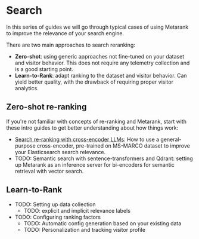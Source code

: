 # Search

In this series of guides we will go through typical cases of using Metarank to improve the relevance of your search engine.

There are two main approaches to search reranking:
* **Zero-shot**: using generic approaches not fine-tuned on your dataset and visitor behavior. This does not require any telemetry collection and is a good starting point.
* **Learn-to-Rank**: adapt ranking to the dataset and visitor behavior. Can yield better quality, with the drawback of requiring proper visitor analytics.

## Zero-shot re-ranking

If you're not familiar with concepts of re-ranking and Metarank, start with these intro guides to get better understanding about how things work:

* [Search re-ranking with cross-encoder LLMs](cross-encoders.md): How to use a general-purpose cross-encoder, pre-trained on MS-MARCO dataset to improve your Elasticsearch search relevance.
* TODO: Semantic search with sentence-transformers and Qdrant: setting up Metarank as an inference server for bi-encoders for semantic retrieval with vector search.

## Learn-to-Rank

* TODO: Setting up data collection
  * TODO: explicit and implicit relevance labels
* TODO: Configuring ranking factors
  * TODO: Automatic config generation based on your existing data
  * TODO: Personalization and tracking visitor profile


